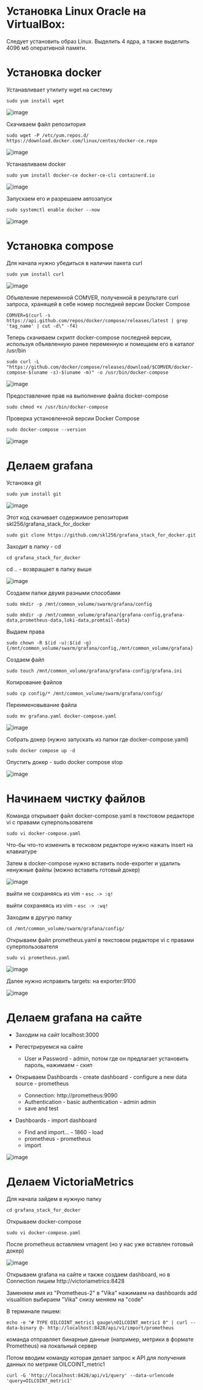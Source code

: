 #  Установка Linux Oracle на VirtualBox:

Следует установить образ Linux. Выделить 4 ядра, а также выделить 4096 мб оперативной памяти.



# Установка docker

Устанавливает утилиту wget на систему

`sudo yum install wget`

![image](https://github.com/user-attachments/assets/dbe3beb2-2aa2-4514-84f2-ba918c01b631)

Скачиваем файл репозитория

`sudo wget -P /etc/yum.repos.d/ https://download.docker.com/linux/centos/docker-ce.repo`

![image](https://github.com/user-attachments/assets/9b835e6a-ceb6-463c-a765-c210c98ce1ee)

Устанавливаем docker

`sudo yum install docker-ce docker-ce-cli containerd.io`

![image](https://github.com/user-attachments/assets/8513ae86-f330-4faa-b1d2-d8d95dfb3fea)

Запускаем его и разрешаем автозапуск

`sudo systemctl enable docker --now`

![image](https://github.com/user-attachments/assets/7dd7c415-0dcc-4f34-8c95-a54ea0df24b2)



# Установка compose

Для начала нужно убедиться в наличии пакета curl

`sudo yum install curl`

![image](https://github.com/user-attachments/assets/ebcc6f9d-858f-4b31-85da-661414595e5e)

Объявление переменной COMVER, полученной в результате curl запроса, хранящей в себе номер последней
версии Docker Compose

`COMVER=$(curl -s https://api.github.com/repos/docker/compose/releases/latest | grep 'tag_name' | cut -d\" -f4)`

Теперь скачиваем скрипт docker-compose последней версии, используя объявленную ранее переменную и помещаем его в каталог /usr/bin

`sudo curl -L "https://github.com/docker/compose/releases/download/$COMVER/docker-compose-$(uname -s)-$(uname -m)" -o /usr/bin/docker-compose`

![image](https://github.com/user-attachments/assets/448e7919-c923-4cc3-9f5c-d8acfddb78a4)

Предоставление прав на выполнение файла docker-compose

`sudo chmod +x /usr/bin/docker-compose`

Проверка установленной версии Docker Compose

`sudo docker-compose --version`

![image](https://github.com/user-attachments/assets/ce583dc7-7904-45df-b653-72a02343d9b9)



# Делаем grafana

Установка git

`sudo yum install git`

![image](https://github.com/user-attachments/assets/7c6ed42f-297e-4003-99d7-0641ebb8749e)

Этот код скачивает содержимое репозитория skl256/grafana_stack_for_docker

`sudo git clone https://github.com/skl256/grafana_stack_for_docker.git`

Заходит в папку - cd

`cd grafana_stack_for_docker`

cd .. - возвращает в папку выше

![image](https://github.com/user-attachments/assets/458f469c-9ea7-4a65-afc8-a0165d6b61a0)

Cоздаем папки двумя разными способами

`sudo mkdir -p /mnt/common_volume/swarm/grafana/config`

`sudo mkdir -p /mnt/common_volume/grafana/{grafana-config,grafana-data,prometheus-data,loki-data,promtail-data}`

Выдаем права

`sudo chown -R $(id -u):$(id -g) {/mnt/common_volume/swarm/grafana/config,/mnt/common_volume/grafana}`

Создаем файл

`sudo touch /mnt/common_volume/grafana/grafana-config/grafana.ini`

Копирование файлов

`sudo cp config/* /mnt/common_volume/swarm/grafana/config/`

Переименовывание файла

`sudo mv grafana.yaml docker-compose.yaml`

![image](https://github.com/user-attachments/assets/0eff5b93-209e-4701-94b2-6fdeadc72e7b)

Собрать докер (нужно запускать из папки где docker-compose.yaml)

`sudo docker compose up -d`

Опустить докер - sudo docker compose stop

![image](https://github.com/user-attachments/assets/e3b10e0d-402c-40ea-a693-62eed116ef21)



# Начинаем чистку файлов

Команда открывает файл docker-compose.yaml в текстовом редакторе vi с правами суперпользователя

`sudo vi docker-compose.yaml`

Что-бы что-то изменить в тесковом редакторе нужно нажать insert на клавиатуре

Затем в docker-compose нужно вставить node-exporter и удалить ненужные файлы (можно вставить готовый докер)

![image](https://github.com/user-attachments/assets/259220f9-0dc4-4296-b0d2-6fbbdc34cf6b)

выйти не сохраняясь из vim - `esc -> :q!`

выйти сохраняясь из vim - `esc -> :wq!`

Заходим в другую папку 

`cd /mnt/common_volume/swarm/grafana/config/`

Открываем файл prometheus.yaml в текстовом редакторе vi с правами суперпользователя

`sudo vi prometheus.yaml`

![image](https://github.com/user-attachments/assets/42c4880b-e56f-45a1-9077-8bc4972354be)

Далее нужно исправить targets: на exporter:9100

![image](https://github.com/user-attachments/assets/850c7813-b767-4cb8-a01b-5c57e168a6fc)



# Делаем grafana на сайте

- Заходим на сайт localhost:3000

- Регестрируемся на сайте
     - User и Password - admin, потом где он предлагает установить пароль, нажимаем - скип

- Открываем Dashboards - create dashboard - configure a new data source - prometheus
     - Connection: http://prometheus:9090
     - Authentication - basic authentication - admin admin
     - save and test

- Dashboards - import dashboard
     - Find and import... - 1860 - load
     - prometheus - prometheus
     - import

![image](https://github.com/user-attachments/assets/d550635b-e67e-4337-bd60-b669b032f89f)



# Делаем VictoriaMetrics

Для начала зайдем в нужную папку

`cd grafana_stack_for_docker`

Открываем docker-compose

`sudo vi docker-compose.yaml`

После prometheus вставляем vmagent (но у нас уже вставлен готовый докер)

![image](https://github.com/user-attachments/assets/c6d0b8ee-ebc0-425b-a0ec-a2514620506c)

Открываем grafana на сайте и также создаем dashboard, но в Connection пишем http://victoriametrics:8428

Заменяем имя из "Prometheus-2" в "Vika" нажимаем на dashboards add visualition выбираем "Vika" снизу меняем на "code"

В терминале пишем:

`echo -e "# TYPE OILCOINT_metric1 gauge\nOILCOINT_metric1 0" | curl --data-binary @- http://localhost:8428/api/v1/import/prometheus`

команда отправляет бинарные данные (например, метрики в формате Prometheus) на локальный сервер

Потом вводим команду которая делает запрос к API для получения данных по метрике OILCOINT_metric1

`curl -G 'http://localhost:8428/api/v1/query' --data-urlencode 'query=OILCOINT_metric1'`
 
